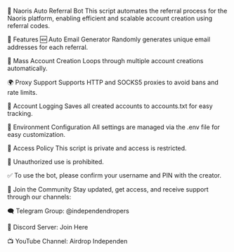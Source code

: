 🚀 Naoris Auto Referral Bot
This script automates the referral process for the Naoris platform, enabling efficient and scalable account creation using referral codes.

🔧 Features
🆕 Auto Email Generator
Randomly generates unique email addresses for each referral.

🔁 Mass Account Creation
Loops through multiple account creations automatically.

🌍 Proxy Support
Supports HTTP and SOCKS5 proxies to avoid bans and rate limits.

📑 Account Logging
Saves all created accounts to accounts.txt for easy tracking.

📂 Environment Configuration
All settings are managed via the .env file for easy customization.

🔐 Access Policy
This script is private and access is restricted.

🚫 Unauthorized use is prohibited.

✅ To use the bot, please confirm your username and PIN with the creator.

📣 Join the Community
Stay updated, get access, and receive support through our channels:

🗨️ Telegram Group: @independendropers

💬 Discord Server: Join Here

📺 YouTube Channel: Airdrop Independen

